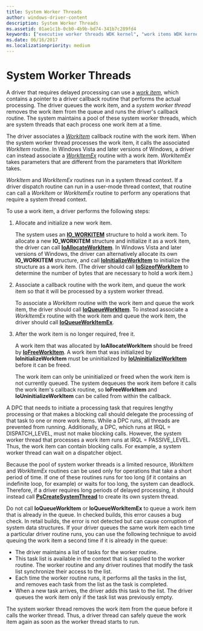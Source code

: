 ```yaml
---
title: System Worker Threads
author: windows-driver-content
description: System Worker Threads
ms.assetid: 01ae1c1b-0cb0-4b9b-bd74-341b7c289fd4
keywords: ["executive worker threads WDK kernel", "work items WDK kernel", "thread objects WDK kernel", "WorkItem", "WorkItemEx", "worker threads WDK kernel", "worker-thread callback routines WDK kernel", "callback routines WDK worker threads"]
ms.date: 06/16/2017
ms.localizationpriority: medium
---
```


# System Worker Threads





A driver that requires delayed processing can use a [*work item*](https://msdn.microsoft.com/library/windows/hardware/ff556347#wdkgloss-work-item), which contains a pointer to a driver callback routine that performs the actual processing. The driver queues the work item, and a *system worker thread* removes the work item from the queue and runs the driver's callback routine. The system maintains a pool of these system worker threads, which are system threads that each process one work item at a time.

The driver associates a [*WorkItem*](https://msdn.microsoft.com/library/windows/hardware/ff566380) callback routine with the work item. When the system worker thread processes the work item, it calls the associated *WorkItem* routine. In Windows Vista and later versions of Windows, a driver can instead associate a [*WorkItemEx*](https://msdn.microsoft.com/library/windows/hardware/ff566381) routine with a work item. *WorkItemEx* takes parameters that are different from the parameters that *WorkItem* takes.

*WorkItem* and *WorkItemEx* routines run in a system thread context. If a driver dispatch routine can run in a user-mode thread context, that routine can call a *WorkItem* or *WorkItemEx* routine to perform any operations that require a system thread context.

To use a work item, a driver performs the following steps:

1.  Allocate and initialize a new work item.

    The system uses an [**IO\_WORKITEM**](https://msdn.microsoft.com/library/windows/hardware/ff550679) structure to hold a work item. To allocate a new **IO\_WORKITEM** structure and initialize it as a work item, the driver can call [**IoAllocateWorkItem**](https://msdn.microsoft.com/library/windows/hardware/ff548276). In Windows Vista and later versions of Windows, the driver can alternatively allocate its own **IO\_WORKITEM** structure, and call [**IoInitializeWorkItem**](https://msdn.microsoft.com/library/windows/hardware/ff549349) to initialize the structure as a work item. (The driver should call [**IoSizeofWorkItem**](https://msdn.microsoft.com/library/windows/hardware/ff550352) to determine the number of bytes that are necessary to hold a work item.)

2.  Associate a callback routine with the work item, and queue the work item so that it will be processed by a system worker thread.

    To associate a *WorkItem* routine with the work item and queue the work item, the driver should call [**IoQueueWorkItem**](https://msdn.microsoft.com/library/windows/hardware/ff549466). To instead associate a *WorkItemEx* routine with the work item and queue the work item, the driver should call [**IoQueueWorkItemEx**](https://msdn.microsoft.com/library/windows/hardware/ff549474).

3.  After the work item is no longer required, free it.

    A work item that was allocated by **IoAllocateWorkItem** should be freed by [**IoFreeWorkItem**](https://msdn.microsoft.com/library/windows/hardware/ff549133). A work item that was initialized by **IoInitializeWorkItem** must be uninitialized by [**IoUninitializeWorkItem**](https://msdn.microsoft.com/library/windows/hardware/ff550392) before it can be freed.

    The work item can only be uninitialized or freed when the work item is not currently queued. The system dequeues the work item before it calls the work item's callback routine, so **IoFreeWorkItem** and **IoUninitializeWorkItem** can be called from within the callback.

A DPC that needs to initiate a processing task that requires lengthy processing or that makes a blocking call should delegate the processing of that task to one or more work items. While a DPC runs, all threads are prevented from running. Additionally, a DPC, which runs at IRQL = DISPATCH\_LEVEL, must not make blocking calls. However, the system worker thread that processes a work item runs at IRQL = PASSIVE\_LEVEL. Thus, the work item can contain blocking calls. For example, a system worker thread can wait on a dispatcher object.

Because the pool of system worker threads is a limited resource, *WorkItem* and *WorkItemEx* routines can be used only for operations that take a short period of time. If one of these routines runs for too long (if it contains an indefinite loop, for example) or waits for too long, the system can deadlock. Therefore, if a driver requires long periods of delayed processing, it should instead call [**PsCreateSystemThread**](https://msdn.microsoft.com/library/windows/hardware/ff559932) to create its own system thread.

Do not call **IoQueueWorkItem** or **IoQueueWorkItemEx** to queue a work item that is already in the queue. In checked builds, this error causes a bug check. In retail builds, the error is not detected but can cause corruption of system data structures. If your driver queues the same work item each time a particular driver routine runs, you can use the following technique to avoid queuing the work item a second time if it is already in the queue:

-   The driver maintains a list of tasks for the worker routine.
-   This task list is available in the context that is supplied to the worker routine. The worker routine and any driver routines that modify the task list synchronize their access to the list.
-   Each time the worker routine runs, it performs all the tasks in the list, and removes each task from the list as the task is completed.
-   When a new task arrives, the driver adds this task to the list. The driver queues the work item only if the task list was previously empty.

The system worker thread removes the work item from the queue before it calls the worker thread. Thus, a driver thread can safely queue the work item again as soon as the worker thread starts to run.

 

 




